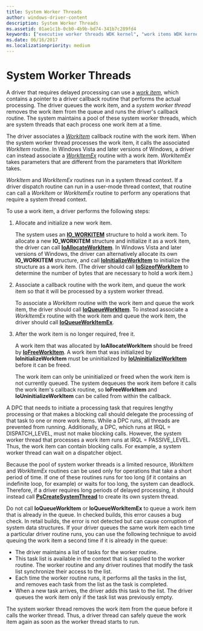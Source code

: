 ```yaml
---
title: System Worker Threads
author: windows-driver-content
description: System Worker Threads
ms.assetid: 01ae1c1b-0cb0-4b9b-bd74-341b7c289fd4
keywords: ["executive worker threads WDK kernel", "work items WDK kernel", "thread objects WDK kernel", "WorkItem", "WorkItemEx", "worker threads WDK kernel", "worker-thread callback routines WDK kernel", "callback routines WDK worker threads"]
ms.date: 06/16/2017
ms.localizationpriority: medium
---
```


# System Worker Threads





A driver that requires delayed processing can use a [*work item*](https://msdn.microsoft.com/library/windows/hardware/ff556347#wdkgloss-work-item), which contains a pointer to a driver callback routine that performs the actual processing. The driver queues the work item, and a *system worker thread* removes the work item from the queue and runs the driver's callback routine. The system maintains a pool of these system worker threads, which are system threads that each process one work item at a time.

The driver associates a [*WorkItem*](https://msdn.microsoft.com/library/windows/hardware/ff566380) callback routine with the work item. When the system worker thread processes the work item, it calls the associated *WorkItem* routine. In Windows Vista and later versions of Windows, a driver can instead associate a [*WorkItemEx*](https://msdn.microsoft.com/library/windows/hardware/ff566381) routine with a work item. *WorkItemEx* takes parameters that are different from the parameters that *WorkItem* takes.

*WorkItem* and *WorkItemEx* routines run in a system thread context. If a driver dispatch routine can run in a user-mode thread context, that routine can call a *WorkItem* or *WorkItemEx* routine to perform any operations that require a system thread context.

To use a work item, a driver performs the following steps:

1.  Allocate and initialize a new work item.

    The system uses an [**IO\_WORKITEM**](https://msdn.microsoft.com/library/windows/hardware/ff550679) structure to hold a work item. To allocate a new **IO\_WORKITEM** structure and initialize it as a work item, the driver can call [**IoAllocateWorkItem**](https://msdn.microsoft.com/library/windows/hardware/ff548276). In Windows Vista and later versions of Windows, the driver can alternatively allocate its own **IO\_WORKITEM** structure, and call [**IoInitializeWorkItem**](https://msdn.microsoft.com/library/windows/hardware/ff549349) to initialize the structure as a work item. (The driver should call [**IoSizeofWorkItem**](https://msdn.microsoft.com/library/windows/hardware/ff550352) to determine the number of bytes that are necessary to hold a work item.)

2.  Associate a callback routine with the work item, and queue the work item so that it will be processed by a system worker thread.

    To associate a *WorkItem* routine with the work item and queue the work item, the driver should call [**IoQueueWorkItem**](https://msdn.microsoft.com/library/windows/hardware/ff549466). To instead associate a *WorkItemEx* routine with the work item and queue the work item, the driver should call [**IoQueueWorkItemEx**](https://msdn.microsoft.com/library/windows/hardware/ff549474).

3.  After the work item is no longer required, free it.

    A work item that was allocated by **IoAllocateWorkItem** should be freed by [**IoFreeWorkItem**](https://msdn.microsoft.com/library/windows/hardware/ff549133). A work item that was initialized by **IoInitializeWorkItem** must be uninitialized by [**IoUninitializeWorkItem**](https://msdn.microsoft.com/library/windows/hardware/ff550392) before it can be freed.

    The work item can only be uninitialized or freed when the work item is not currently queued. The system dequeues the work item before it calls the work item's callback routine, so **IoFreeWorkItem** and **IoUninitializeWorkItem** can be called from within the callback.

A DPC that needs to initiate a processing task that requires lengthy processing or that makes a blocking call should delegate the processing of that task to one or more work items. While a DPC runs, all threads are prevented from running. Additionally, a DPC, which runs at IRQL = DISPATCH\_LEVEL, must not make blocking calls. However, the system worker thread that processes a work item runs at IRQL = PASSIVE\_LEVEL. Thus, the work item can contain blocking calls. For example, a system worker thread can wait on a dispatcher object.

Because the pool of system worker threads is a limited resource, *WorkItem* and *WorkItemEx* routines can be used only for operations that take a short period of time. If one of these routines runs for too long (if it contains an indefinite loop, for example) or waits for too long, the system can deadlock. Therefore, if a driver requires long periods of delayed processing, it should instead call [**PsCreateSystemThread**](https://msdn.microsoft.com/library/windows/hardware/ff559932) to create its own system thread.

Do not call **IoQueueWorkItem** or **IoQueueWorkItemEx** to queue a work item that is already in the queue. In checked builds, this error causes a bug check. In retail builds, the error is not detected but can cause corruption of system data structures. If your driver queues the same work item each time a particular driver routine runs, you can use the following technique to avoid queuing the work item a second time if it is already in the queue:

-   The driver maintains a list of tasks for the worker routine.
-   This task list is available in the context that is supplied to the worker routine. The worker routine and any driver routines that modify the task list synchronize their access to the list.
-   Each time the worker routine runs, it performs all the tasks in the list, and removes each task from the list as the task is completed.
-   When a new task arrives, the driver adds this task to the list. The driver queues the work item only if the task list was previously empty.

The system worker thread removes the work item from the queue before it calls the worker thread. Thus, a driver thread can safely queue the work item again as soon as the worker thread starts to run.

 

 




